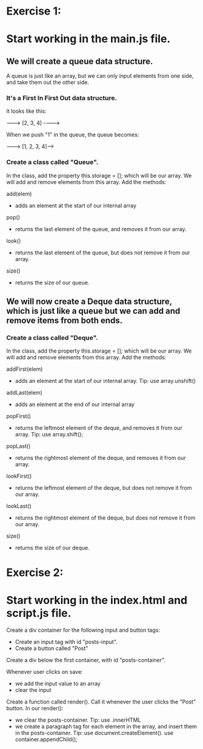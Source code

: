 # Exercise 1:

# Start working in the main.js file.

## We will create a queue data structure.
A queue is just like an array, but we can only input elements from one side, and take them out the other side.
### It's a First In First Out data structure.
It looks like this:

---> [2, 3, 4] ---->

When we push "1" in the queue, the queue becomes:

---> [1, 2, 3, 4]-->

### Create a class called "Queue".
In the class, add the property this.storage = []; which will be our array.
We will add and remove elements from this array.
Add the methods:

add(elem)
- adds an element at the start of our internal array

pop()
- returns the last element of the queue, and removes it from our array.

look()
- returns the last element of the queue, but does not remove it from our array.

size()
- returns the size of our queue.

## We will now create a Deque data structure, which is just like a queue but we can add and remove items from both ends.

### Create a class called "Deque".
In the class, add the property this.storage = []; which will be our array.
We will add and remove elements from this array.
Add the methods:

addFirst(elem)
- adds an element at the start of our internal array. Tip: use array.unshift()

addLast(elem)
- adds an element at the end of our internal array

popFirst()
- returns the leftmost element of the deque, and removes it from our array. Tip: use array.shift();

popLast()
- returns the rightmost element of the deque, and removes it from our array.

lookFirst()
- returns the leftmost element of the deque, but does not remove it from our array.

lookLast()
- returns the rightmost element of the deque, but does not remove it from our array.

size()
- returns the size of our deque.

# Exercise 2:
# Start working in the index.html and script.js file.

Create a div container for the following input and button tags:
 - Create an input tag with id "posts-input".
 - Create a button called "Post"

Create a div below the first container, with id "posts-container".

Whenever user clicks on save:
- we add the input value to an array
- clear the input

Create a function called render(). Call it whenever the user clicks the "Post" button. In our render():
- we clear the posts-container. Tip: use .innerHTML
- we create a paragraph tag for each element in the array, and insert them in the posts-container.
Tip: use document.createElement(). use container.appendChild();

